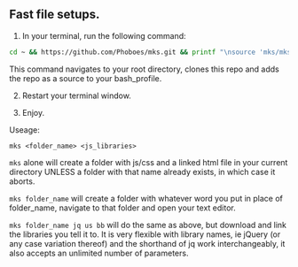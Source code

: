 ## Fast file setups.

1. In your terminal, run the following command:

```sh
cd ~ && https://github.com/Phoboes/mks.git && printf "\nsource 'mks/mks.sh'"
```

This command navigates to your root directory, clones this repo and adds the repo as a source to your bash_profile.

2. Restart your terminal window.

3. Enjoy.

Useage:

`mks <folder_name> <js_libraries>`

`mks` alone will create a folder with js/css and a linked html file in your current directory UNLESS a folder with that name already exists, in which case it aborts.

`mks folder_name` will create a folder with whatever word you put in place of folder_name, navigate to that folder and open your text editor.

`mks folder_name jq us bb` will do the same as above, but download and link the libraries you tell it to. It is very flexible with library names, ie jQuery (or any case variation thereof) and the shorthand of jq work interchangeably, it also accepts an unlimited number of parameters.
